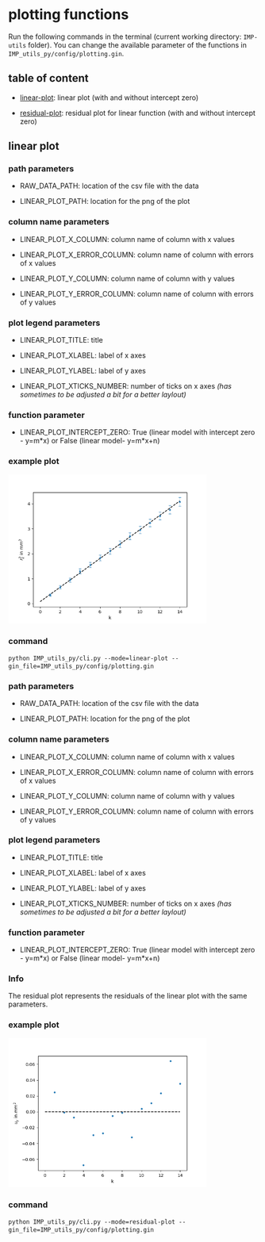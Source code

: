 # plotting functions

Run the following commands in the terminal (current working directory: `IMP-utils` folder). You can change the available parameter of the functions in `IMP_utils_py/config/plotting.gin`.

## table of content

- [linear-plot](#linear-plot): linear plot (with and without intercept zero)

- [residual-plot](#residual-plot): residual plot for linear function (with and without intercept zero)

<a name="linear-plot"/>

## linear plot

### path parameters

- RAW_DATA_PATH: location of the csv file with the data

- LINEAR_PLOT_PATH: location for the png of the plot

### column name parameters

- LINEAR_PLOT_X_COLUMN: column name of column with x values

- LINEAR_PLOT_X_ERROR_COLUMN: column name of column with errors of x values

- LINEAR_PLOT_Y_COLUMN: column name of column with y values

- LINEAR_PLOT_Y_ERROR_COLUMN: column name of column with errors of y values

### plot legend parameters

- LINEAR_PLOT_TITLE: title 

- LINEAR_PLOT_XLABEL: label of x axes

- LINEAR_PLOT_YLABEL: label of y axes

- LINEAR_PLOT_XTICKS_NUMBER: number of ticks on x axes *(has sometimes to be adjusted a bit for a better laylout)*

### function parameter

- LINEAR_PLOT_INTERCEPT_ZERO: True (linear model with intercept zero - y=m\*x) or False (linear model- y=m\*x+n)

### example plot

<p align="left">
  <img src="./images/plot_O6_bhg.png" width="400" title="linear plot example" alt="linear plot example">
</p>

### command

```
python IMP_utils_py/cli.py --mode=linear-plot --gin_file=IMP_utils_py/config/plotting.gin
```

<a name="residual-plot"/>

### path parameters

- RAW_DATA_PATH: location of the csv file with the data

- LINEAR_PLOT_PATH: location for the png of the plot

### column name parameters

- LINEAR_PLOT_X_COLUMN: column name of column with x values

- LINEAR_PLOT_X_ERROR_COLUMN: column name of column with errors of x values

- LINEAR_PLOT_Y_COLUMN: column name of column with y values

- LINEAR_PLOT_Y_ERROR_COLUMN: column name of column with errors of y values

### plot legend parameters

- LINEAR_PLOT_TITLE: title 

- LINEAR_PLOT_XLABEL: label of x axes

- LINEAR_PLOT_YLABEL: label of y axes

- LINEAR_PLOT_XTICKS_NUMBER: number of ticks on x axes *(has sometimes to be adjusted a bit for a better laylout)*

### function parameter

- LINEAR_PLOT_INTERCEPT_ZERO: True (linear model with intercept zero - y=m\*x) or False (linear model- y=m\*x+n)

### **Info**

The residual plot represents the residuals of the linear plot with the same parameters.

### example plot

<p align="left">
  <img src="./images/plot_O6_bhg_residual.png" width="400" title="residual plot example" alt="residual plot example">
</p>

### command

```
python IMP_utils_py/cli.py --mode=residual-plot --gin_file=IMP_utils_py/config/plotting.gin
```

